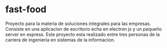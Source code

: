 # fast-food
Proyecto para la materia de soluciones integrales para las empresas. Consiste en una aplicacion de escritorio echa en electron js y un pequeño server en express. Este proyecto esta realizado entre tres personas de la carrera de ingenieria en sistemas de la informacion.
